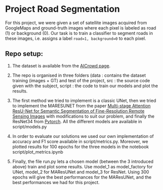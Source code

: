 # Project Road Segmentation

For this project, we were given a set of satellite images acquired from GoogleMaps and ground-truth images where each pixel is labeled as road (1) or background (0). 
Our task is to train a classifier to segment roads in these images, i.e. assigns a label `road=1, background=0` to each pixel.

## Repo setup:

1. The dataset is available from the [AICrowd page](https://www.aicrowd.com/challenges/epfl-ml-road-segmentation).

2. The repo is organised in three folders (data : contains the dataset training (images + GT) and test of the project, src : the source code given with the subject, script : the code to train our models and plot the results.

3. The first method we tried to implement is a classic UNet, then we tried to implement the MARESUNET from the paper [Multi-stage Attention ResU-Net for Semantic Segmentation of Fine-Resolution Remote Sensing Images](https://github.com/lironui/MAResU-Net) with modifications to suit our problem, and finally the ResNet34 from [Pytorch](https://pytorch.org/vision/main/models/generated/torchvision.models.resnet34.html). All the different models are available in script/models.py

4. In order to evaluate our solutions we used our own implementation of accuracy and F1 score available in script/metrics.py. Moreover, we plotted results for 100 epochs for the three models in the notebook script/plot_metrics.ipynb

5. Finally, the file run.py lets a chosen model (between the 3 introduced above) train and plot some results. Use model_1 as model_factory for UNet, model_2 for MAResUNet and model_3 for ResNet. Using 300 epochs will give the best performances for the MAResUNet, and the best performances we had for this project. 
